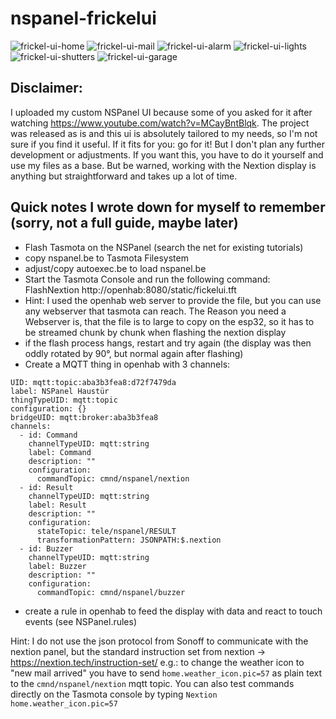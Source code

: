 
# nspanel-frickelui
![frickel-ui-home](https://user-images.githubusercontent.com/98703239/199835836-0d1642c9-849c-4640-a3dc-21c97ee9b02d.png)
![frickel-ui-mail](https://user-images.githubusercontent.com/98703239/199835869-cc616bbb-a8e3-424b-9023-10553d773237.png)
![frickel-ui-alarm](https://user-images.githubusercontent.com/98703239/199836716-34efd4a4-eabf-475e-8079-87583a08eaf5.png)
![frickel-ui-lights](https://user-images.githubusercontent.com/98703239/199835889-c11cc086-7bc7-472d-a23b-20d4dd833271.png)
![frickel-ui-shutters](https://user-images.githubusercontent.com/98703239/199835907-ce07ee27-0a61-48cb-b34b-d5aaf4590374.png)
![frickel-ui-garage](https://user-images.githubusercontent.com/98703239/199835917-9ee15e28-cadb-41f7-bebc-9f345cb1f397.png)

## Disclaimer:
I uploaded my custom NSPanel UI because some of you asked for it after watching https://www.youtube.com/watch?v=MCayBntBlqk. The project was released as is and this ui is absolutely tailored to my needs, so I'm not sure if you find it useful. If it fits for you: go for it! But I don't plan any further development or adjustments. If you want this, you have to do it yourself and use my files as a base. But be warned, working with the Nextion display is anything but straightforward and takes up a lot of time.

## Quick notes I wrote down for myself to remember (sorry, not a full guide, maybe later)
- Flash Tasmota on the NSPanel (search the net for existing tutorials)
- copy nspanel.be to Tasmota Filesystem
- adjust/copy autoexec.be to load nspanel.be 
- Start the Tasmota Console and run the following command: FlashNextion http://openhab:8080/static/fickelui.tft
- Hint: I used the openhab web server to provide the file, but you can use any webserver that tasmota can reach. The Reason you need a Webserver is, that the file is to large to copy on the esp32, so it has to be streamed chunk by chunk when flashing the nextion display
- if the flash process hangs, restart and try again (the display was then oddly rotated by 90°, but normal again after flashing)
- Create a MQTT thing in openhab with 3 channels:
```
UID: mqtt:topic:aba3b3fea8:d72f7479da
label: NSPanel Haustür
thingTypeUID: mqtt:topic
configuration: {}
bridgeUID: mqtt:broker:aba3b3fea8
channels:
  - id: Command
    channelTypeUID: mqtt:string
    label: Command
    description: ""
    configuration:
      commandTopic: cmnd/nspanel/nextion
  - id: Result
    channelTypeUID: mqtt:string
    label: Result
    description: ""
    configuration:
      stateTopic: tele/nspanel/RESULT
      transformationPattern: JSONPATH:$.nextion
  - id: Buzzer
    channelTypeUID: mqtt:string
    label: Buzzer
    description: ""
    configuration:
      commandTopic: cmnd/nspanel/buzzer
```
- create a rule in openhab to feed the display with data and react to touch events (see NSPanel.rules)

Hint: I do not use the json protocol from Sonoff to communicate with the nextion panel, but the standard instruction set from nextion -> https://nextion.tech/instruction-set/ e.g.: to change the weather icon to "new mail arrived" you have to send `home.weather_icon.pic=57` as plain text to the `cmnd/nspanel/nextion` mqtt topic. You can also test commands directly on the Tasmota console by typing `Nextion home.weather_icon.pic=57`
